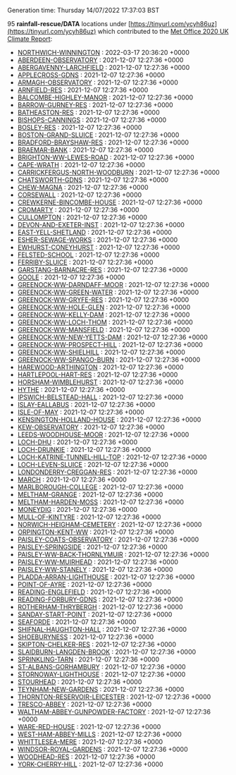 Generation time: Thursday 14/07/2022 17:37:03 BST

95 **rainfall-rescue/DATA** locations under [https://tinyurl.com/ycyh86uz](https://tinyurl.com/ycyh86uz) which contributed to the [Met Office 2020 UK Climate Report](https://www.metoffice.gov.uk/research/climate/maps-and-data/about/state-of-climate):

* [NORTHWICH-WINNINGTON](https://tinyurl.com/ycyh86uz/NORTHWICH-WINNINGTON) : 2022-03-17 20:36:20 +0000 
* [ABERDEEN-OBSERVATORY](https://tinyurl.com/ycyh86uz/ABERDEEN-OBSERVATORY) : 2021-12-07 12:27:36 +0000 
* [ABERGAVENNY-LARCHFIELD](https://tinyurl.com/ycyh86uz/ABERGAVENNY-LARCHFIELD) : 2021-12-07 12:27:36 +0000 
* [APPLECROSS-GDNS](https://tinyurl.com/ycyh86uz/APPLECROSS-GDNS) : 2021-12-07 12:27:36 +0000 
* [ARMAGH-OBSERVATORY](https://tinyurl.com/ycyh86uz/ARMAGH-OBSERVATORY) : 2021-12-07 12:27:36 +0000 
* [ARNFIELD-RES](https://tinyurl.com/ycyh86uz/ARNFIELD-RES) : 2021-12-07 12:27:36 +0000 
* [BALCOMBE-HIGHLEY-MANOR](https://tinyurl.com/ycyh86uz/BALCOMBE-HIGHLEY-MANOR) : 2021-12-07 12:27:36 +0000 
* [BARROW-GURNEY-RES](https://tinyurl.com/ycyh86uz/BARROW-GURNEY-RES) : 2021-12-07 12:27:36 +0000 
* [BATHEASTON-RES](https://tinyurl.com/ycyh86uz/BATHEASTON-RES) : 2021-12-07 12:27:36 +0000 
* [BISHOPS-CANNINGS](https://tinyurl.com/ycyh86uz/BISHOPS-CANNINGS) : 2021-12-07 12:27:36 +0000 
* [BOSLEY-RES](https://tinyurl.com/ycyh86uz/BOSLEY-RES) : 2021-12-07 12:27:36 +0000 
* [BOSTON-GRAND-SLUICE](https://tinyurl.com/ycyh86uz/BOSTON-GRAND-SLUICE) : 2021-12-07 12:27:36 +0000 
* [BRADFORD-BRAYSHAW-RES](https://tinyurl.com/ycyh86uz/BRADFORD-BRAYSHAW-RES) : 2021-12-07 12:27:36 +0000 
* [BRAEMAR-BANK](https://tinyurl.com/ycyh86uz/BRAEMAR-BANK) : 2021-12-07 12:27:36 +0000 
* [BRIGHTON-WW-LEWES-ROAD](https://tinyurl.com/ycyh86uz/BRIGHTON-WW-LEWES-ROAD) : 2021-12-07 12:27:36 +0000 
* [CAPE-WRATH](https://tinyurl.com/ycyh86uz/CAPE-WRATH) : 2021-12-07 12:27:36 +0000 
* [CARRICKFERGUS-NORTH-WOODBURN](https://tinyurl.com/ycyh86uz/CARRICKFERGUS-NORTH-WOODBURN) : 2021-12-07 12:27:36 +0000 
* [CHATSWORTH-GDNS](https://tinyurl.com/ycyh86uz/CHATSWORTH-GDNS) : 2021-12-07 12:27:36 +0000 
* [CHEW-MAGNA](https://tinyurl.com/ycyh86uz/CHEW-MAGNA) : 2021-12-07 12:27:36 +0000 
* [CORSEWALL](https://tinyurl.com/ycyh86uz/CORSEWALL) : 2021-12-07 12:27:36 +0000 
* [CREWKERNE-BINCOMBE-HOUSE](https://tinyurl.com/ycyh86uz/CREWKERNE-BINCOMBE-HOUSE) : 2021-12-07 12:27:36 +0000 
* [CROMARTY](https://tinyurl.com/ycyh86uz/CROMARTY) : 2021-12-07 12:27:36 +0000 
* [CULLOMPTON](https://tinyurl.com/ycyh86uz/CULLOMPTON) : 2021-12-07 12:27:36 +0000 
* [DEVON-AND-EXETER-INST](https://tinyurl.com/ycyh86uz/DEVON-AND-EXETER-INST) : 2021-12-07 12:27:36 +0000 
* [EAST-YELL-SHETLAND](https://tinyurl.com/ycyh86uz/EAST-YELL-SHETLAND) : 2021-12-07 12:27:36 +0000 
* [ESHER-SEWAGE-WORKS](https://tinyurl.com/ycyh86uz/ESHER-SEWAGE-WORKS) : 2021-12-07 12:27:36 +0000 
* [EWHURST-CONEYHURST](https://tinyurl.com/ycyh86uz/EWHURST-CONEYHURST) : 2021-12-07 12:27:36 +0000 
* [FELSTED-SCHOOL](https://tinyurl.com/ycyh86uz/FELSTED-SCHOOL) : 2021-12-07 12:27:36 +0000 
* [FERRIBY-SLUICE](https://tinyurl.com/ycyh86uz/FERRIBY-SLUICE) : 2021-12-07 12:27:36 +0000 
* [GARSTANG-BARNACRE-RES](https://tinyurl.com/ycyh86uz/GARSTANG-BARNACRE-RES) : 2021-12-07 12:27:36 +0000 
* [GOOLE](https://tinyurl.com/ycyh86uz/GOOLE) : 2021-12-07 12:27:36 +0000 
* [GREENOCK-WW-DARNDAFF-MOOR](https://tinyurl.com/ycyh86uz/GREENOCK-WW-DARNDAFF-MOOR) : 2021-12-07 12:27:36 +0000 
* [GREENOCK-WW-GREEN-WATER](https://tinyurl.com/ycyh86uz/GREENOCK-WW-GREEN-WATER) : 2021-12-07 12:27:36 +0000 
* [GREENOCK-WW-GRYFE-RES](https://tinyurl.com/ycyh86uz/GREENOCK-WW-GRYFE-RES) : 2021-12-07 12:27:36 +0000 
* [GREENOCK-WW-HOLE-GLEN](https://tinyurl.com/ycyh86uz/GREENOCK-WW-HOLE-GLEN) : 2021-12-07 12:27:36 +0000 
* [GREENOCK-WW-KELLY-DAM](https://tinyurl.com/ycyh86uz/GREENOCK-WW-KELLY-DAM) : 2021-12-07 12:27:36 +0000 
* [GREENOCK-WW-LOCH-THOM](https://tinyurl.com/ycyh86uz/GREENOCK-WW-LOCH-THOM) : 2021-12-07 12:27:36 +0000 
* [GREENOCK-WW-MANSFIELD](https://tinyurl.com/ycyh86uz/GREENOCK-WW-MANSFIELD) : 2021-12-07 12:27:36 +0000 
* [GREENOCK-WW-NEW-YETTS-DAM](https://tinyurl.com/ycyh86uz/GREENOCK-WW-NEW-YETTS-DAM) : 2021-12-07 12:27:36 +0000 
* [GREENOCK-WW-PROSPECT-HILL](https://tinyurl.com/ycyh86uz/GREENOCK-WW-PROSPECT-HILL) : 2021-12-07 12:27:36 +0000 
* [GREENOCK-WW-SHIELHILL](https://tinyurl.com/ycyh86uz/GREENOCK-WW-SHIELHILL) : 2021-12-07 12:27:36 +0000 
* [GREENOCK-WW-SPANGO-BURN](https://tinyurl.com/ycyh86uz/GREENOCK-WW-SPANGO-BURN) : 2021-12-07 12:27:36 +0000 
* [HAREWOOD-ARTHINGTON](https://tinyurl.com/ycyh86uz/HAREWOOD-ARTHINGTON) : 2021-12-07 12:27:36 +0000 
* [HARTLEPOOL-HART-RES](https://tinyurl.com/ycyh86uz/HARTLEPOOL-HART-RES) : 2021-12-07 12:27:36 +0000 
* [HORSHAM-WIMBLEHURST](https://tinyurl.com/ycyh86uz/HORSHAM-WIMBLEHURST) : 2021-12-07 12:27:36 +0000 
* [HYTHE](https://tinyurl.com/ycyh86uz/HYTHE) : 2021-12-07 12:27:36 +0000 
* [IPSWICH-BELSTEAD-HALL](https://tinyurl.com/ycyh86uz/IPSWICH-BELSTEAD-HALL) : 2021-12-07 12:27:36 +0000 
* [ISLAY-EALLABUS](https://tinyurl.com/ycyh86uz/ISLAY-EALLABUS) : 2021-12-07 12:27:36 +0000 
* [ISLE-OF-MAY](https://tinyurl.com/ycyh86uz/ISLE-OF-MAY) : 2021-12-07 12:27:36 +0000 
* [KENSINGTON-HOLLAND-HOUSE](https://tinyurl.com/ycyh86uz/KENSINGTON-HOLLAND-HOUSE) : 2021-12-07 12:27:36 +0000 
* [KEW-OBSERVATORY](https://tinyurl.com/ycyh86uz/KEW-OBSERVATORY) : 2021-12-07 12:27:36 +0000 
* [LEEDS-WOODHOUSE-MOOR](https://tinyurl.com/ycyh86uz/LEEDS-WOODHOUSE-MOOR) : 2021-12-07 12:27:36 +0000 
* [LOCH-DHU](https://tinyurl.com/ycyh86uz/LOCH-DHU) : 2021-12-07 12:27:36 +0000 
* [LOCH-DRUNKIE](https://tinyurl.com/ycyh86uz/LOCH-DRUNKIE) : 2021-12-07 12:27:36 +0000 
* [LOCH-KATRINE-TUNNEL-HILL-TOP](https://tinyurl.com/ycyh86uz/LOCH-KATRINE-TUNNEL-HILL-TOP) : 2021-12-07 12:27:36 +0000 
* [LOCH-LEVEN-SLUICE](https://tinyurl.com/ycyh86uz/LOCH-LEVEN-SLUICE) : 2021-12-07 12:27:36 +0000 
* [LONDONDERRY-CREGGAN-RES](https://tinyurl.com/ycyh86uz/LONDONDERRY-CREGGAN-RES) : 2021-12-07 12:27:36 +0000 
* [MARCH](https://tinyurl.com/ycyh86uz/MARCH) : 2021-12-07 12:27:36 +0000 
* [MARLBOROUGH-COLLEGE](https://tinyurl.com/ycyh86uz/MARLBOROUGH-COLLEGE) : 2021-12-07 12:27:36 +0000 
* [MELTHAM-GRANGE](https://tinyurl.com/ycyh86uz/MELTHAM-GRANGE) : 2021-12-07 12:27:36 +0000 
* [MELTHAM-HARDEN-MOSS](https://tinyurl.com/ycyh86uz/MELTHAM-HARDEN-MOSS) : 2021-12-07 12:27:36 +0000 
* [MONEYDIG](https://tinyurl.com/ycyh86uz/MONEYDIG) : 2021-12-07 12:27:36 +0000 
* [MULL-OF-KINTYRE](https://tinyurl.com/ycyh86uz/MULL-OF-KINTYRE) : 2021-12-07 12:27:36 +0000 
* [NORWICH-HEIGHAM-CEMETERY](https://tinyurl.com/ycyh86uz/NORWICH-HEIGHAM-CEMETERY) : 2021-12-07 12:27:36 +0000 
* [ORPINGTON-KENT-WW](https://tinyurl.com/ycyh86uz/ORPINGTON-KENT-WW) : 2021-12-07 12:27:36 +0000 
* [PAISLEY-COATS-OBSERVATORY](https://tinyurl.com/ycyh86uz/PAISLEY-COATS-OBSERVATORY) : 2021-12-07 12:27:36 +0000 
* [PAISLEY-SPRINGSIDE](https://tinyurl.com/ycyh86uz/PAISLEY-SPRINGSIDE) : 2021-12-07 12:27:36 +0000 
* [PAISLEY-WW-BACK-THORNLYMUIR](https://tinyurl.com/ycyh86uz/PAISLEY-WW-BACK-THORNLYMUIR) : 2021-12-07 12:27:36 +0000 
* [PAISLEY-WW-MUIRHEAD](https://tinyurl.com/ycyh86uz/PAISLEY-WW-MUIRHEAD) : 2021-12-07 12:27:36 +0000 
* [PAISLEY-WW-STANELY](https://tinyurl.com/ycyh86uz/PAISLEY-WW-STANELY) : 2021-12-07 12:27:36 +0000 
* [PLADDA-ARRAN-LIGHTHOUSE](https://tinyurl.com/ycyh86uz/PLADDA-ARRAN-LIGHTHOUSE) : 2021-12-07 12:27:36 +0000 
* [POINT-OF-AYRE](https://tinyurl.com/ycyh86uz/POINT-OF-AYRE) : 2021-12-07 12:27:36 +0000 
* [READING-ENGLEFIELD](https://tinyurl.com/ycyh86uz/READING-ENGLEFIELD) : 2021-12-07 12:27:36 +0000 
* [READING-FORBURY-GDNS](https://tinyurl.com/ycyh86uz/READING-FORBURY-GDNS) : 2021-12-07 12:27:36 +0000 
* [ROTHERHAM-THRYBERGH](https://tinyurl.com/ycyh86uz/ROTHERHAM-THRYBERGH) : 2021-12-07 12:27:36 +0000 
* [SANDAY-START-POINT](https://tinyurl.com/ycyh86uz/SANDAY-START-POINT) : 2021-12-07 12:27:36 +0000 
* [SEAFORDE](https://tinyurl.com/ycyh86uz/SEAFORDE) : 2021-12-07 12:27:36 +0000 
* [SHIFNAL-HAUGHTON-HALL](https://tinyurl.com/ycyh86uz/SHIFNAL-HAUGHTON-HALL) : 2021-12-07 12:27:36 +0000 
* [SHOEBURYNESS](https://tinyurl.com/ycyh86uz/SHOEBURYNESS) : 2021-12-07 12:27:36 +0000 
* [SKIPTON-CHELKER-RES](https://tinyurl.com/ycyh86uz/SKIPTON-CHELKER-RES) : 2021-12-07 12:27:36 +0000 
* [SLAIDBURN-LANGDEN-BROOK](https://tinyurl.com/ycyh86uz/SLAIDBURN-LANGDEN-BROOK) : 2021-12-07 12:27:36 +0000 
* [SPRINKLING-TARN](https://tinyurl.com/ycyh86uz/SPRINKLING-TARN) : 2021-12-07 12:27:36 +0000 
* [ST-ALBANS-GORHAMBURY](https://tinyurl.com/ycyh86uz/ST-ALBANS-GORHAMBURY) : 2021-12-07 12:27:36 +0000 
* [STORNOWAY-LIGHTHOUSE](https://tinyurl.com/ycyh86uz/STORNOWAY-LIGHTHOUSE) : 2021-12-07 12:27:36 +0000 
* [STOURHEAD](https://tinyurl.com/ycyh86uz/STOURHEAD) : 2021-12-07 12:27:36 +0000 
* [TEYNHAM-NEW-GARDENS](https://tinyurl.com/ycyh86uz/TEYNHAM-NEW-GARDENS) : 2021-12-07 12:27:36 +0000 
* [THORNTON-RESERVOIR-LEICESTER](https://tinyurl.com/ycyh86uz/THORNTON-RESERVOIR-LEICESTER) : 2021-12-07 12:27:36 +0000 
* [TRESCO-ABBEY](https://tinyurl.com/ycyh86uz/TRESCO-ABBEY) : 2021-12-07 12:27:36 +0000 
* [WALTHAM-ABBEY-GUNPOWDER-FACTORY](https://tinyurl.com/ycyh86uz/WALTHAM-ABBEY-GUNPOWDER-FACTORY) : 2021-12-07 12:27:36 +0000 
* [WARE-RED-HOUSE](https://tinyurl.com/ycyh86uz/WARE-RED-HOUSE) : 2021-12-07 12:27:36 +0000 
* [WEST-HAM-ABBEY-MILLS](https://tinyurl.com/ycyh86uz/WEST-HAM-ABBEY-MILLS) : 2021-12-07 12:27:36 +0000 
* [WHITTLESEA-MERE](https://tinyurl.com/ycyh86uz/WHITTLESEA-MERE) : 2021-12-07 12:27:36 +0000 
* [WINDSOR-ROYAL-GARDENS](https://tinyurl.com/ycyh86uz/WINDSOR-ROYAL-GARDENS) : 2021-12-07 12:27:36 +0000 
* [WOODHEAD-RES](https://tinyurl.com/ycyh86uz/WOODHEAD-RES) : 2021-12-07 12:27:36 +0000 
* [YORK-CHERRY-HILL](https://tinyurl.com/ycyh86uz/YORK-CHERRY-HILL) : 2021-12-07 12:27:36 +0000 













